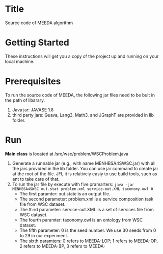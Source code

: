 # Title
Source code of MEEDA algorithm

# Getting Started
These instructions will get you a copy of the project up and running on your local machine.

# Prerequisites

To run the source code of MEEDA, the following jar files need to be bult in the path of libarary.
1. Java jar: JAVASE 1.8
2. third party jars: Guava, Lang3, Math3, and JGraphT are provided in lib folder.

# Run 

**Main class** is located at /src/wsc/problem/WSCProblem.java

1. Generate a runnable jar (e.g., with name MENHBSA4SWSC.jar) with all the jars provided in the lib folder. You can use jar command to create jar at the root of the file. JFI, it is relatively easiy to use build tools, such as ant to take care of that.
2. To run the jar file by execute with five pramarters: `java -jar MENHBSA4SWSC out.stat problem.xml service-out.XML taxonomy.owl 0`
   - The first paramter: out.state is an output file.
   - The second parameter: problem.xml is a service composition task file from WSC dataset.
   - The third parameter: service-out.XML is a set of services file from WSC dataset. 
   - The fourth paramter: taxonomy.owl is an ontology from WSC dataset.
   - The fifth parameter: 0 is the seed number. We use 30 seeds from 0 to 29 in our experiment.
   - The sixth paramters: 0 refers to MEEDA-LOP; 1 refers to MEEDA-OP, 2 refers to MEEDA-BP, 3 refers to MEEDA-
